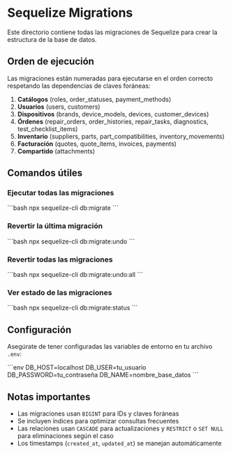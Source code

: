 # Sequelize Migrations

Este directorio contiene todas las migraciones de Sequelize para crear la estructura de la base de datos.

## Orden de ejecución

Las migraciones están numeradas para ejecutarse en el orden correcto respetando las dependencias de claves foráneas:

1. **Catálogos** (roles, order_statuses, payment_methods)
2. **Usuarios** (users, customers)
3. **Dispositivos** (brands, device_models, devices, customer_devices)
4. **Órdenes** (repair_orders, order_histories, repair_tasks, diagnostics, test_checklist_items)
5. **Inventario** (suppliers, parts, part_compatibilities, inventory_movements)
6. **Facturación** (quotes, quote_items, invoices, payments)
7. **Compartido** (attachments)

## Comandos útiles

### Ejecutar todas las migraciones
\`\`\`bash
npx sequelize-cli db:migrate
\`\`\`

### Revertir la última migración
\`\`\`bash
npx sequelize-cli db:migrate:undo
\`\`\`

### Revertir todas las migraciones
\`\`\`bash
npx sequelize-cli db:migrate:undo:all
\`\`\`

### Ver estado de las migraciones
\`\`\`bash
npx sequelize-cli db:migrate:status
\`\`\`

## Configuración

Asegúrate de tener configuradas las variables de entorno en tu archivo `.env`:

\`\`\`env
DB_HOST=localhost
DB_USER=tu_usuario
DB_PASSWORD=tu_contraseña
DB_NAME=nombre_base_datos
\`\`\`

## Notas importantes

- Las migraciones usan `BIGINT` para IDs y claves foráneas
- Se incluyen índices para optimizar consultas frecuentes
- Las relaciones usan `CASCADE` para actualizaciones y `RESTRICT` o `SET NULL` para eliminaciones según el caso
- Los timestamps (`created_at`, `updated_at`) se manejan automáticamente
